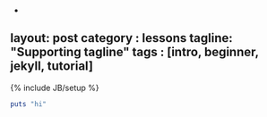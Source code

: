 -
layout: post
category : lessons
tagline: "Supporting tagline"
tags : [intro, beginner, jekyll, tutorial]
---
{% include JB/setup %}

```ruby
puts "hi"
```